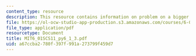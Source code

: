 ```yaml
---
content_type: resource
description: This resource contains information on problem on a bigger bunch of zeros.
file: https://ol-ocw-studio-app-production.s3.amazonaws.com/courses/6-01sc-introduction-to-electrical-engineering-and-computer-science-i-spring-2011/a67ccba2780f397f991a273799f459d7_MIT6_01SCS11_py6_1_3.pdf
file_type: application/pdf
resourcetype: Document
title: MIT6_01SCS11_py6_1_3.pdf
uid: a67ccba2-780f-397f-991a-273799f459d7
---
```

